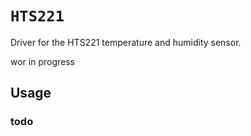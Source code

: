 # `HTS221`

Driver for the HTS221 temperature and humidity sensor.

wor in progress

## Usage

### todo
